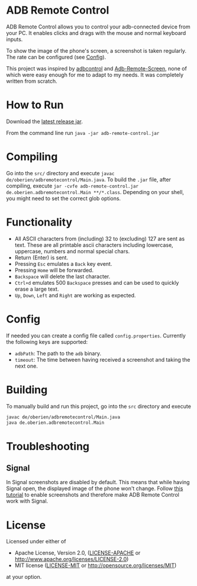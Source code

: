 # ADB Remote Control

ADB Remote Control allows you to control your adb-connected device from your PC.
It enables clicks and drags with the mouse and normal keyboard inputs.

To show the image of the phone's screen, a screenshot is taken regularly.
The rate can be configured (see [Config](#config)).

This project was inspired by [adbcontrol](http://marian.schedenig.name/2014/07/03/remote-control-your-android-phone-through-adb/)
and [Adb-Remote-Screen](https://github.com/MajeurAndroid/Adb-Remote-Screen), none of which were easy enough for me to
adapt to my needs.
It was completely written from scratch.

# How to Run

Download the [latest release jar](https://github.com/oberien/adb-remote-control/releases/latest/download/adb-remote-control.jar).

From the command line run `java -jar adb-remote-control.jar`

# Compiling

Go into the `src/` directory and execute `javac de/oberien/adbremotecontrol/Main.java`.
To build the `.jar` file, after compiling, execute
`jar -cvfe adb-remote-control.jar de.oberien.adbremotecontrol.Main **/*.class`.
Depending on your shell, you might need to set the correct glob options.

# Functionality

* All ASCII characters from (including) 32 to (excluding) 127 are sent as text.
  These are all printable ascii characters including lowercase, uppercase,
  numbers and normal special chars.
* Return (Enter) is sent.
* Pressing `Esc` emulates a `Back` key event.
* Pressing `Home` will be forwarded.
* `Backspace` will delete the last character.
* `Ctrl+d` emulates 500 `Backspace` presses and can be used to quickly erase
  a large text.
* `Up`, `Down`, `Left` and `Right` are working as expected.

# Config

If needed you can create a config file called `config.properties`.
Currently the following keys are supported:

* `adbPath`: The path to the `adb` binary.
* `timeout`: The time between having received a screenshot and taking the next one.

# Building

To manually build and run this project, go into the `src` directory and execute

```sh
javac de/oberien/adbremotecontrol/Main.java
java de.oberien.adbremotecontrol.Main 
```

# Troubleshooting

## Signal

In Signal screenshots are disabled by default.
This means that while having Signal open, the displayed image of the phone
won't change.
Follow [this tutorial](http://web.archive.org/web/20160906212028/http://support.whispersystems.org/hc/en-us/articles/213191027-Can-I-take-a-screenshot-)
to enable screenshots and therefore make ADB Remote Control work with Signal.

# License

Licensed under either of

 * Apache License, Version 2.0, ([LICENSE-APACHE](LICENSE-APACHE) or http://www.apache.org/licenses/LICENSE-2.0)
 * MIT license ([LICENSE-MIT](LICENSE-MIT) or http://opensource.org/licenses/MIT)

at your option.

